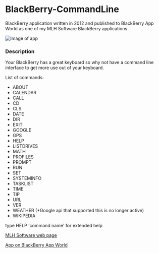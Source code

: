 # BlackBerry-CommandLine

BlackBerry application written in 2012 and published to BlackBerry App World as one of my MLH Software BlackBerry applications 

![Image of app](http://mlhsoftware.com/images/COmmandLine.png)


### Description 
Your BlackBerry has a great keyboard so why not have a command line interface to get more use out of your keyboard.

List of commands:
- ABOUT
- CALENDAR
- CALL
- CD
- CLS
- DATE
- DIR
- EXIT
- GOOGLE
- GPS
- HELP
- LISTDRIVES
- MATH
- PROFILES
- PROMPT
- RUN
- SET
- SYSTEMINFO
- TASKLIST
- TIME
- TIP
- URL
- VER
- WEATHER  (*Google api that supported this is no longer active)
- WIKIPEDIA

type HELP 'command name' for extended help


 [MLH Software web page](http://mlhsoftware.com/)
 
 [App on BlackBerry App World](https://appworld.blackberry.com/webstore/content/104671/?countrycode=US&lang=en)

